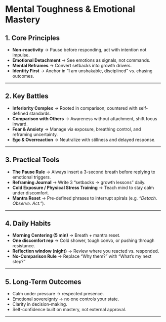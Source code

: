 # Mental Toughness & Emotional Mastery

## 1. Core Principles

* **Non-reactivity** → Pause before responding, act with intention not impulse.
* **Emotional Detachment** → See emotions as signals, not commands.
* **Mental Reframes** → Convert setbacks into growth drivers.
* **Identity First** → Anchor in “I am unshakable, disciplined” vs. chasing outcomes.

---

## 2. Key Battles

* **Inferiority Complex** → Rooted in comparison; countered with self-defined standards.
* **Comparison with Others** → Awareness without attachment, shift focus inward.
* **Fear & Anxiety** → Manage via exposure, breathing control, and reframing uncertainty.
* **Ego & Overreaction** → Neutralize with stillness and delayed response.

---

## 3. Practical Tools

* **The Pause Rule** → Always insert a 3-second breath before replying to emotional triggers.
* **Reframing Journal** → Write 3 “setbacks → growth lessons” daily.
* **Cold Exposure / Physical Stress Training** → Teach mind to stay calm under discomfort.
* **Mantra Reset** → Pre-defined phrases to interrupt spirals (e.g. *“Detach. Observe. Act.”*).

---

## 4. Daily Habits

* **Morning Centering (5 min)** → Breath + mantra reset.
* **One discomfort rep** → Cold shower, tough convo, or pushing through resistance.
* **Reflection window (night)** → Review where you reacted vs. responded.
* **No-Comparison Rule** → Replace “Why them?” with “What’s my next step?”

---

## 5. Long-Term Outcomes

* Calm under pressure → respected presence.
* Emotional sovereignty → no one controls your state.
* Clarity in decision-making.
* Self-confidence built on mastery, not external approval.

---